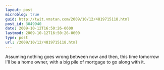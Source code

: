 ```yaml
---
layout: post
microblog: true
guid: http://twit.vmstan.com/2009/10/12/4819715118.html
post_id: 3049940
date: 2009-10-12T16:50:26-0600
lastmod: 2009-10-12T16:50:26-0600
type: post
url: /2009/10/12/4819715118.html
---
```

Assuming nothing goes wrong between now and then, this time tomorrow I'll be a home owner, with a big pile of mortgage to go along with it.
